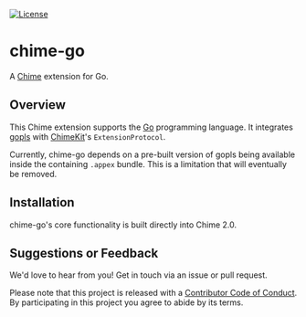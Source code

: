 [![License][license badge]][license]

# chime-go
A [Chime][chime] extension for Go.

## Overview

This Chime extension supports the [Go][go] programming language. It integrates [gopls][gopls] with [ChimeKit][chimekit]'s `ExtensionProtocol`.

Currently, chime-go depends on a pre-built version of gopls being available inside the containing `.appex` bundle. This is a limitation that will eventually be removed.

## Installation

chime-go's core functionality is built directly into Chime 2.0.

## Suggestions or Feedback

We'd love to hear from you! Get in touch via an issue or pull request.

Please note that this project is released with a [Contributor Code of Conduct](CODE_OF_CONDUCT.md). By participating in this project you agree to abide by its terms.

[license]: https://opensource.org/licenses/BSD-3-Clause
[license badge]: https://img.shields.io/github/license/ChimeHQ/chime-go
[chime]: https://www.chimehq.com
[go]: https://go.dev
[gopls]: https://pkg.go.dev/golang.org/x/tools/gopls
[chimekit]: https://github.com/ChimeHQ/ChimeKit
